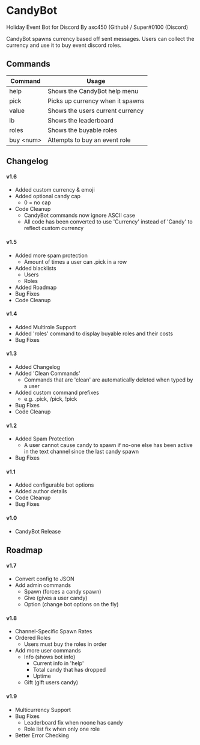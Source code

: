 # CandyBot

Holiday Event Bot for Discord
By axc450 (Github) / Super#0100 (Discord)

CandyBot spawns currency based off sent messages.
Users can collect the currency and use it to buy event discord roles.

## Commands

| Command    | Usage                             |
|------------|-----------------------------------|
| help       | Shows the CandyBot help menu      |
| pick       | Picks up currency when it spawns  |
| value      | Shows the users current currency  |
| lb         | Shows the leaderboard             |
| roles      | Shows the buyable roles           |
| buy \<num\>| Attempts to buy an event role     |

## Changelog

#### v1.6

- Added custom currency & emoji 
- Added optional candy cap
	- 0 = no cap
- Code Cleanup
	- CandyBot commands now ignore ASCII case
	- All code has been converted to use 'Currency' instead of 'Candy' to reflect custom currency

#### v1.5

- Added more spam protection
	- Amount of times a user can .pick in a row
- Added blacklists
	- Users
	- Roles
- Added Roadmap
- Bug Fixes
- Code Cleanup

#### v1.4

- Added Multirole Support
- Added 'roles' command to display buyable roles and their costs
- Bug Fixes

#### v1.3

- Added Changelog
- Added 'Clean Commands'
	- Commands that are 'clean' are automatically deleted when typed by a user
- Added custom command prefixes
	- e.g. .pick, /pick, !pick
- Bug Fixes
- Code Cleanup

#### v1.2

- Added Spam Protection
	- A user cannot cause candy to spawn if no-one else has been active in the text channel since the last candy spawn
- Bug Fixes

#### v1.1

- Added configurable bot options
- Added author details
- Code Cleanup
- Bug Fixes

#### v1.0

- CandyBot Release

## Roadmap

#### v1.7

- Convert config to JSON
- Add admin commands
	- Spawn (forces a candy spawn)
	- Give (gives a user candy)
	- Option (change bot options on the fly)

#### v1.8

- Channel-Specific Spawn Rates
- Ordered Roles
	- Users must buy the roles in order
- Add more user commands
	- Info (shows bot info)
		- Current info in 'help'
		- Total candy that has dropped
		- Uptime
	- Gift (gift users candy)

#### v1.9

- Multicurrency Support
- Bug Fixes
	- Leaderboard fix when noone has candy
	- Role list fix when only one role
- Better Error Checking
